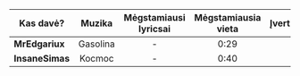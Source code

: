 
| Kas davė?       |   Muzika   | Mėgstamiausi lyricsai | Mėgstamiausia vieta | Įvertinimas |
| --------------- |:----------:|:---------------------:|:-------------------:|:-----------:|
| **MrEdgariux**  | Gasolina | -                     | 0:29                | 8            |
| **InsaneSimas** | Kocmoc   | -                      | 0:40                    | 9            |


